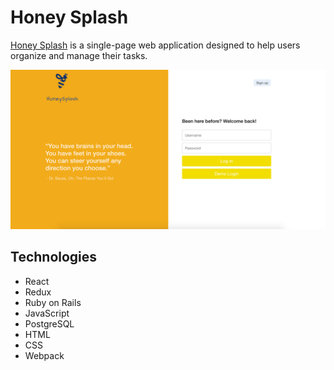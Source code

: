 # Honey Splash
[Honey Splash](https://honey-splash.herokuapp.com) is a single-page web application designed to help users organize and manage their tasks.

![Image of Splash Page](splash-page.png)

## Technologies
* React
* Redux
* Ruby on Rails
* JavaScript
* PostgreSQL
* HTML
* CSS
* Webpack
